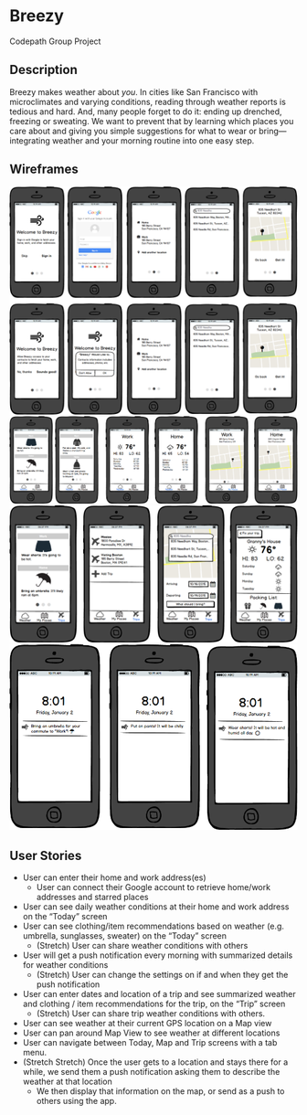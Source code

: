 # Breezy
Codepath Group Project

## Description
Breezy makes weather about *you*. In cities like San Francisco with microclimates and varying conditions, reading through weather reports is tedious and hard. And, many people forget to do it: ending up drenched, freezing or sweating. We want to prevent that by learning which places you care about and giving you simple suggestions for what to wear or bring—integrating weather and your morning routine into one easy step.

## Wireframes

![Setup view](Setup.png)
![Weather view](Weather.png)
![Trip view](Trip.png)
![Notification view](Notification.png)

## User Stories

- User can enter their home and work address(es)
  - User can connect their Google account to retrieve home/work addresses and starred places
- User can see daily weather conditions at their home and work address on the “Today” screen
- User can see clothing/item recommendations based on weather (e.g. umbrella, sunglasses, sweater) on the “Today” screen
  - (Stretch) User can share weather conditions with others
- User will get a push notification every morning with summarized details for weather conditions
  - (Stretch) User can change the settings on if and when they get the push notification
- User can enter dates and location of a trip and see summarized weather and clothing / item recommendations for the trip, on the “Trip” screen
  - (Stretch) User can share trip weather conditions with others.
- User can see weather at their current GPS location on a Map view
- User can pan around Map View to see weather at different locations
- User can navigate between Today, Map and Trip screens with a tab menu.
- (Stretch Stretch) Once the user gets to a location and stays there for a while, we send them a push notification asking them to describe the weather at that location
  - We then display that information on the map, or send as a push to others using the app.